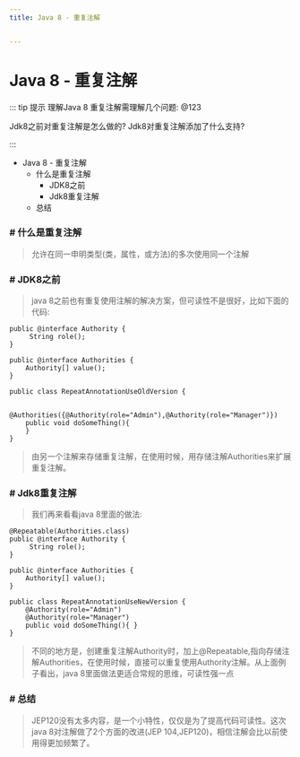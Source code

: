 ```yaml
---
title: Java 8 - 重复注解


---
```


# Java 8 - 重复注解

::: tip 提示
理解Java 8 重复注解需理解几个问题: @123

Jdk8之前对重复注解是怎么做的?
Jdk8对重复注解添加了什么支持?

:::

*   Java 8 - 重复注解
    *   什么是重复注解
        *   JDK8之前
        *   Jdk8重复注解
    *   总结

### # 什么是重复注解

> 允许在同一申明类型(类，属性，或方法)的多次使用同一个注解

### # JDK8之前

> java 8之前也有重复使用注解的解决方案，但可读性不是很好，比如下面的代码:

```
public @interface Authority {
     String role();
}

public @interface Authorities {
    Authority[] value();
}

public class RepeatAnnotationUseOldVersion {

    @Authorities({@Authority(role="Admin"),@Authority(role="Manager")})
    public void doSomeThing(){
    }
}
```

> 由另一个注解来存储重复注解，在使用时候，用存储注解Authorities来扩展重复注解。

### # Jdk8重复注解

> 我们再来看看java 8里面的做法:

```
@Repeatable(Authorities.class)
public @interface Authority {
     String role();
}

public @interface Authorities {
    Authority[] value();
}

public class RepeatAnnotationUseNewVersion {
    @Authority(role="Admin")
    @Authority(role="Manager")
    public void doSomeThing(){ }
}
```

> 不同的地方是，创建重复注解Authority时，加上@Repeatable,指向存储注解Authorities，在使用时候，直接可以重复使用Authority注解。从上面例子看出，java 8里面做法更适合常规的思维，可读性强一点

### # 总结

> JEP120没有太多内容，是一个小特性，仅仅是为了提高代码可读性。这次java 8对注解做了2个方面的改进(JEP 104,JEP120)，相信注解会比以前使用得更加频繁了。